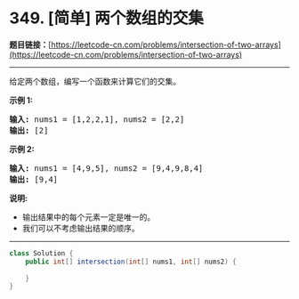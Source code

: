 # 349. [简单] 两个数组的交集

**题目链接：**[https://leetcode-cn.com/problems/intersection-of-two-arrays](https://leetcode-cn.com/problems/intersection-of-two-arrays)

---

<div class="content__1Y2H">
 <div class="notranslate">
  <p>给定两个数组，编写一个函数来计算它们的交集。</p> 
  <p><strong>示例 1:</strong></p> 
  <pre class="language-text"><strong>输入: </strong>nums1 = [1,2,2,1], nums2 = [2,2]
<strong>输出: </strong>[2]
</pre> 
  <p><strong>示例 2:</strong></p> 
  <pre class="language-text"><strong>输入: </strong>nums1 = [4,9,5], nums2 = [9,4,9,8,4]
<strong>输出: </strong>[9,4]</pre> 
  <p><strong>说明:</strong></p> 
  <ul> 
   <li>输出结果中的每个元素一定是唯一的。</li> 
   <li>我们可以不考虑输出结果的顺序。</li> 
  </ul> 
 </div>
</div>

---

```java
class Solution {
    public int[] intersection(int[] nums1, int[] nums2) {
        
    }
}
```